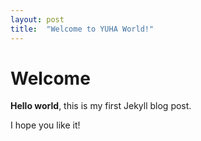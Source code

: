 ```yaml
---
layout: post
title:  "Welcome to YUHA World!"
---
```


# Welcome

**Hello world**, this is my first Jekyll blog post.

I hope you like it!
